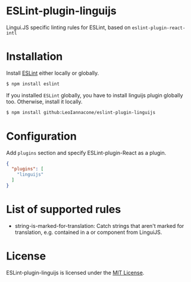 ESLint-plugin-linguijs
===================

Lingui.JS specific linting rules for ESLint, based on `eslint-plugin-react-intl`

# Installation

Install [ESLint](https://www.github.com/eslint/eslint) either locally or globally.

```sh
$ npm install eslint
```

If you installed `ESLint` globally, you have to install linguijs plugin globally too. Otherwise, install it locally.

```sh
$ npm install github:LeoIannacone/eslint-plugin-linguijs
```

# Configuration

Add `plugins` section and specify ESLint-plugin-React as a plugin.

```json
{
  "plugins": [
    "linguijs"
  ]
}
```

# List of supported rules

* string-is-marked-for-translation: Catch strings that aren't marked for translation, e.g. contained in a <Trans /> or <Plural> component from LinguiJS.

# License

ESLint-plugin-linguijs is licensed under the [MIT License](http://www.opensource.org/licenses/mit-license.php).
